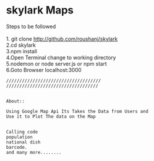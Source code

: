 # skylark Maps

  Steps to be followed<br><br>
    1. git clone http://github.com/roushanj/skylark<br>
    2.cd skylark<br>
    3.npm install<br>
    4.Open Terminal change to working directory<br>
    5.nodemon or node server.js or npm start<br>
    6.Goto Browser localhost:3000<br>
    
    ////////////////////////////////////
    ///////////////////////////////////
    
    
    About::
    
    Using Google Map Api Its Takes the Data from Users and
    Use it to Plot The data on the Map 
    
    
    Calling code
    population
    national dish
    barcode.
    and many more........
    
    
    
